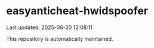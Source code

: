 # easyanticheat-hwidspoofer

Last updated: 2025-06-20 12:08:11

This repository is automatically maintained.
